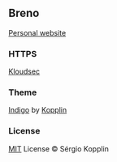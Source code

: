 ## Breno

[Personal website](breno.us)

### HTTPS

[Kloudsec](https://kloudsec.com)

### Theme

[Indigo](https://github.com/sergiokopplin/indigo) by [Kopplin](https://github.com/sergiokopplin)

### License

[MIT](http://kopplin.mit-license.org/) License © Sérgio Kopplin
